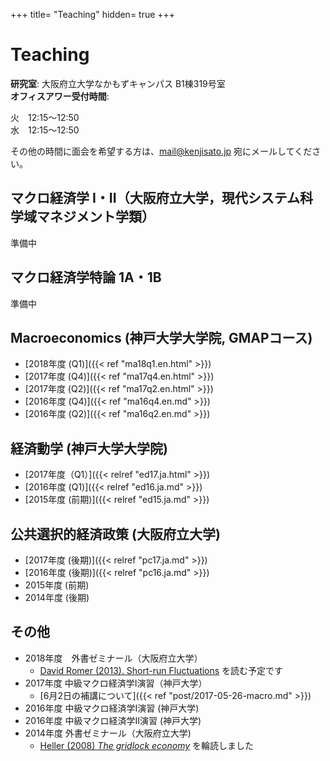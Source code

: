 +++
title= "Teaching"
hidden= true
+++

# Teaching

**研究室**: 大阪府立大学なかもずキャンパス B1棟319号室<br>
**オフィスアワー受付時間**:

火　12:15〜12:50  
水　12:15〜12:50

その他の時間に面会を希望する方は、mail@kenjisato.jp 宛にメールしてください。


## マクロ経済学 I・II（大阪府立大学，現代システム科学域マネジメント学類）

準備中

## マクロ経済学特論 1A・1B

準備中


## Macroeconomics (神戸大学大学院, GMAPコース)

- [2018年度 (Q1)]({{< ref "ma18q1.en.html" >}})
- [2017年度 (Q4)]({{< ref "ma17q4.en.html" >}})
- [2017年度 (Q2)]({{< ref "ma17q2.en.html" >}})
- [2016年度 (Q4)]({{< ref "ma16q4.en.md" >}})
- [2016年度 (Q2)]({{< ref "ma16q2.en.md" >}})

## 経済動学 (神戸大学大学院)

- [2017年度（Q1）]({{< relref "ed17.ja.html" >}})
- [2016年度 (Q1)]({{< relref "ed16.ja.md" >}})
- [2015年度 (前期)]({{< relref "ed15.ja.md" >}})


## 公共選択的経済政策 (大阪府立大学)

- [2017年度 (後期)]({{< relref "pc17.ja.md" >}})
- [2016年度 (後期)]({{< relref "pc16.ja.md" >}})
- 2015年度 (前期)
- 2014年度 (後期)

## その他

- 2018年度　外書ゼミナール（大阪府立大学）
  - [David Romer (2013). Short-run Fluctuations](https://eml.berkeley.edu/~dromer/papers/ISMP%20Text%20Graphs%202013.pdf) を読む予定です
- 2017年度 中級マクロ経済学I演習（神戸大学）
  - [6月2日の補講について]({{< ref "post/2017-05-26-macro.md" >}})
- 2016年度 中級マクロ経済学I演習 (神戸大学)
- 2016年度 中級マクロ経済学II演習 (神戸大学)
- 2014年度 外書ゼミナール（大阪府立大学)
  - [Heller (2008) _The gridlock economy_](http://www.amazon.co.jp/Gridlock-Economy-Ownership-Markets-Innovation/dp/0465029167/ref=tmm_hrd_swatch_0?_encoding=UTF8&qid=&sr=) を輪読しました
